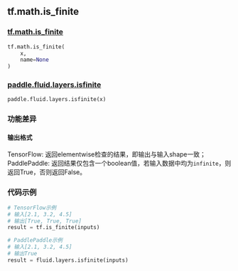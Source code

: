 
## tf.math.is_finite

### [tf.math.is_finite](https://www.tensorflow.org/api_docs/python/tf/math/is_finite)
``` python
tf.math.is_finite(
    x,
    name=None
)
```

### [paddle.fluid.layers.isfinite](http://paddlepaddle.org/documentation/docs/zh/1.3/api_cn/layers_cn.html#paddle.fluid.layers.isfinite)
``` python
paddle.fluid.layers.isfinite(x)
```

### 功能差异

#### 输出格式
TensorFlow: 返回elementwise检查的结果，即输出与输入shape一致；  
PaddlePaddle: 返回结果仅包含一个boolean值，若输入数据中均为`infinite`，则返回True，否则返回False。

### 代码示例
```python
# TensorFlow示例
# 输入[2.1, 3.2, 4.5]
# 输出[True, True, True]
result = tf.is_finite(inputs)

# PaddlePaddle示例
# 输入[2.1, 3.2, 4.5]
# 输出True
result = fluid.layers.isfinite(inputs)
```

